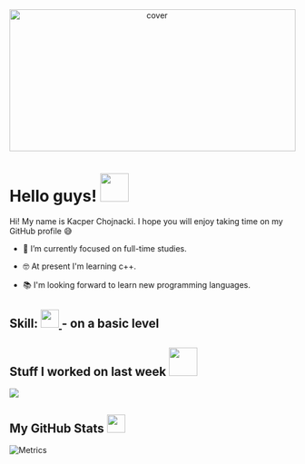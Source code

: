 <div align="center">
<img width="100%" height = "250px" src="https://media.tenor.com/s96DWMIVYdgAAAAd/dwight-schrute-the-office.gif" alt="cover" />
</div>

<h1> Hello guys! <img src = "https://raw.githubusercontent.com/rahulbanerjee26/githubProfileReadmeGenerator/main/gifs/wave.gif" width = 50px height='50px'> </h1>
<p align='center'>

</p>
<div size='20px'> Hi! My name is Kacper Chojnacki. I hope you will enjoy taking time on my GitHub profile 😅
</div>

- 🏫 I’m currently focused on full-time studies.

- 🤓 At present I'm learning c++. 

- 📚 I'm looking forward to learn new programming languages.

<h2> Skill:   <a href=  https://github.com/Kacper-Chojnacki?tab=repositories&q=&type=&language=cpp&sort= > <img width ='32px' height='32px' src ='https://raw.githubusercontent.com/rahulbanerjee26/githubAboutMeGenerator/main/icons/cpp.svg'> </a> - on a basic level</h2>

<h2> Stuff I worked on last week  <img src = "https://raw.githubusercontent.com/rahulbanerjee26/githubProfileReadmeGenerator/main/gifs/needABreak.gif" width = 50px height= 50px> </h2>
<a href="https://github.com/anuraghazra/github-readme-stats">
<img align="center" src="https://github-readme-stats.vercel.app/api/wakatime?username=@KacperChojnacki&compact=True"/>
</a>
<br>


<h2> My GitHub Stats <img src='https://raw.githubusercontent.com/rahulbanerjee26/githubProfileReadmeGenerator/main/gifs/github.gif' width='32px' height=32px> </h2>

![Metrics](https://metrics.lecoq.io/Kacper-Chojnacki?template=classic&config.timezone=America%2FToronto)
